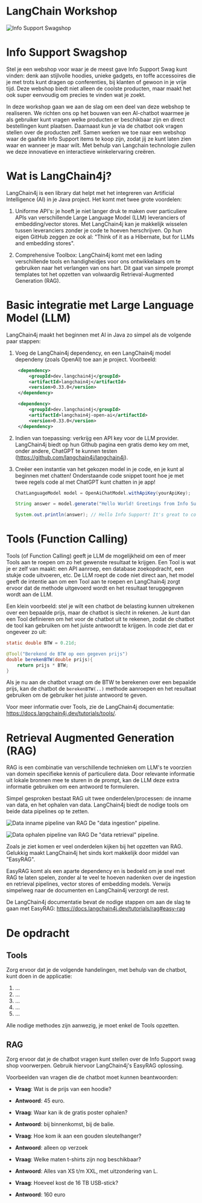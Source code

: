 # LangChain Workshop

![Info Support Swagshop](is-swag.jpg)

# Info Support Swagshop

Stel je een webshop voor waar je de meest gave Info Support Swag kunt vinden: denk aan stijlvolle hoodies, unieke gadgets, en toffe accessoires die je met trots kunt dragen op conferenties, bij klanten of gewoon in je vrije tijd. Deze webshop biedt niet alleen de coolste producten, maar maakt het ook super eenvoudig om precies te vinden wat je zoekt.

In deze workshop gaan we aan de slag om een deel van deze webshop te realiseren. We richten ons op het bouwen van een AI-chatbot waarmee je als gebruiker kunt vragen welke producten er beschikbaar zijn en direct bestellingen kunt plaatsen. Daarnaast kun je via de chatbot ook vragen stellen over de producten zelf. Samen werken we toe naar een webshop waar de gaafste Info Support items te koop zijn, zodat jij ze kunt laten zien waar en wanneer je maar wilt. Met behulp van Langchain technologie zullen we deze innovatieve en interactieve winkelervaring creëren.

# Wat is LangChain4j?

LangChain4j is een library dat helpt met het integreren van Artificial Intelligence (AI) in je Java project. Het komt met twee grote voordelen:

1. Uniforme API's: je hoeft je niet langer druk te maken over particuliere APIs van verschillende Large Language Model (LLM) leveranciers of embedding/vector stores. Met LangChain4j kan je makkelijk wisselen tussen leveranciers zonder je code te hoeven herschrijven. Op hun eigen GitHub zeggen ze ook al: "Think of it as a Hibernate, but for LLMs and embedding stores".

1. Comprehensive Toolbox: LangChain4j komt met een lading verschillende tools en handigheidjes voor ons ontwikkelaars om te gebruiken naar het verlangen van ons hart. Dit gaat van simpele prompt templates tot het opzetten van volwaardig Retrieval-Augmented Generation (RAG).


# Basic integratie met Large Language Model (LLM)
LangChain4j maakt het beginnen met AI in Java zo simpel als de volgende paar stappen:

1. Voeg de LangChain4j dependency, en een LangChain4j model dependeny (zoals OpenAI) toe aan je project. Voorbeeld:

   ```xml
    <dependency>
        <groupId>dev.langchain4j</groupId>
        <artifactId>langchain4j</artifactId>
        <version>0.33.0</version>
    </dependency>

    <dependency>
        <groupId>dev.langchain4j</groupId>
        <artifactId>langchain4j-open-ai</artifactId>
        <version>0.33.0</version>
    </dependency>
   ```

1. Indien van toepassing: verkrijg een API key voor de LLM provider. LangChain4j biedt op hun Github pagina een gratis demo key om met, onder andere, ChatGPT te kunnen testen (https://github.com/langchain4j/langchain4j).
1. Creëer een instantie van het gekozen model in je code, en je kunt al beginnen met chatten! Onderstaande code snippet toont hoe je met twee regels code al met ChatGPT kunt chatten in je app!

   ```java
   ChatLanguageModel model = OpenAiChatModel.withApiKey(yourApiKey);

   String answer = model.generate("Hello World! Greetings from Info Support!");

   System.out.println(answer); // Hello Info Support! It's great to connect with you. How are you doing today?
   ```


# Tools (Function Calling)

Tools (of Function Calling) geeft je LLM de mogelijkheid om een of meer Tools aan te roepen om zo het gewenste resultaat te krijgen. Een Tool is wat je er zelf van maakt: een API aanroep, een database zoekopdracht, een stukje code uitvoeren, etc. De LLM roept de code niet direct aan, het model geeft de intentie aan om een Tool aan te roepen en LangChain4j zorgt ervoor dat de methode uitgevoerd wordt en het resultaat teruggegeven wordt aan de LLM. 

Een klein voorbeeld: stel je wilt een chatbot de belasting kunnen uitrekenen over een bepaalde prijs, maar de chatbot is slecht in rekenen. Je kunt dan een Tool definieren om het voor de chatbot uit te rekenen, zodat de chatbot de tool kan gebruiken om het juiste antwoordt te krijgen. In code ziet dat er ongeveer zo uit:

```java
static double BTW = 0.21d;

@Tool("Berekend de BTW op een gegeven prijs")
double berekenBTW(double prijs){
    return prijs * BTW;
}
```

Als je nu aan de chatbot vraagt om de BTW te berekenen over een bepaalde prijs, kan de chatbot de `berekenBTW(..)` methode aanroepen en het resultaat gebruiken om de gebruiker het juiste antwoord te geven.

Voor meer informatie over Tools, zie de LangChain4j documentatie: https://docs.langchain4j.dev/tutorials/tools/.

# Retrieval Augmented Generation (RAG)

RAG is een combinatie van verschillende technieken om LLM's te voorzien van domein specifieke kennis of particuliere data. Door relevante informatie uit lokale bronnen mee te sturen in de prompt, kan de LLM deze extra informatie gebruiken om een antwoord te formuleren.

Simpel gesproken bestaat RAG uit twee onderdelen/processen: de inname van data, en het ophalen van data. LangChain4j biedt de nodige tools om beide data pipelines op te zetten.

![Data inname pipeline van RAG](rag-ingestion.png)
De "data ingestion" pipeline.

![Data ophalen pipeline van RAG](rag-retrieval.png)
De "data retrieval" pipeline.

Zoals je ziet komen er veel onderdelen kijken bij het opzetten van RAG. Gelukkig maakt LangChain4j het sinds kort makkelijk door middel van "EasyRAG".

EasyRAG komt als een aparte dependency en is bedoeld om je snel met RAG te laten spelen, zonder al te veel te hoeven nadenken over de ingestion en retrieval pipelines, vector stores of embedding models. Verwijs simpelweg naar de documenten en LangChain4j verzorgt de rest.

De LangChain4j documentatie bevat de nodige stappen om aan de slag te gaan met EasyRAG: https://docs.langchain4j.dev/tutorials/rag#easy-rag



# De opdracht

## Tools

Zorg ervoor dat je de volgende handelingen, met behulp van de chatbot, kunt doen in de applicatie:
1. ...
2. ...
3. ...
4. ...
5. ...

Alle nodige methodes zijn aanwezig, je moet enkel de Tools opzetten.

## RAG

Zorg ervoor dat je de chatbot vragen kunt stellen over de Info Support swag shop voorwerpen. Gebruik hiervoor LangChain4j's EasyRAG oplossing.

Voorbeelden van vragen die de chatbot moet kunnen beantwoorden:
- **Vraag**: Wat is de prijs van een hoodie?
- **Antwoord**: 45 euro.


- **Vraag**: Waar kan ik de gratis poster ophalen?
- **Antwoord**: bij binnenkomst, bij de balie.

 
- **Vraag**: Hoe kom ik aan een gouden sleutelhanger? 
- **Antwoord**: alleen op verzoek

 
- **Vraag**: Welke maten t-shirts zijn nog beschikbaar? 
- **Antwoord**: Alles van XS t/m XXL, met uitzondering van L.


- **Vraag**: Hoeveel kost de 16 TB USB-stick? 
- **Antwoord**: 160 euro